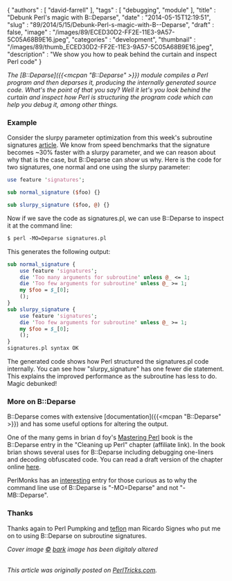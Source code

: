 {
   "authors" : [
      "david-farrell"
   ],
   "tags" : [
      "debugging",
      "module"
   ],
   "title" : "Debunk Perl's magic with B::Deparse",
   "date" : "2014-05-15T12:19:51",
   "slug" : "89/2014/5/15/Debunk-Perl-s-magic-with-B--Deparse",
   "draft" : false,
   "image" : "/images/89/ECED30D2-FF2E-11E3-9A57-5C05A68B9E16.jpeg",
   "categories" : "development",
   "thumbnail" : "/images/89/thumb_ECED30D2-FF2E-11E3-9A57-5C05A68B9E16.jpeg",
   "description" : "We show you how to peak behind the curtain and inspect Perl code"
}


*The [B::Deparse]({{<mcpan "B::Deparse" >}}) module compiles a Perl program and then deparses it, producing the internally generated source code. What's the point of that you say? Well it let's you look behind the curtain and inspect how Perl is structuring the program code which can help you debug it, among other things.*

### Example

Consider the slurpy parameter optimization from this week's subroutine signatures [article](http://perltricks.com/article/88/2014/5/12/Benchmarking-subroutine-signatures). We know from speed benchmarks that the signature becomes ~30% faster with a slurpy parameter, and we can reason about why that is the case, but B::Deparse can *show* us why. Here is the code for two signatures, one normal and one using the slurpy parameter:

```perl
use feature 'signatures';

sub normal_signature ($foo) {}

sub slurpy_signature ($foo, @) {}
```

Now if we save the code as signatures.pl, we can use B::Deparse to inspect it at the command line:

```perl
$ perl -MO=Deparse signatures.pl
```

This generates the following output:

```perl
sub normal_signature {
    use feature 'signatures';
    die 'Too many arguments for subroutine' unless @_ <= 1;
    die 'Too few arguments for subroutine' unless @_ >= 1;
    my $foo = $_[0];
    ();
}
sub slurpy_signature {
    use feature 'signatures';
    die 'Too few arguments for subroutine' unless @_ >= 1;
    my $foo = $_[0];
    ();
}
signatures.pl syntax OK
```

The generated code shows how Perl structured the signatures.pl code internally. You can see how "slurpy\_signature" has one fewer die statement. This explains the improved performance as the subroutine has less to do. Magic debunked!

### More on B::Deparse

B::Deparse comes with extensive [documentation]({{<mcpan "B::Deparse" >}}) and has some useful options for altering the output.

One of the many gems in brian d foy's [Mastering Perl](http://www.amazon.com/gp/product/144939311X/ref=as_li_qf_sp_asin_il_tl?ie=UTF8&camp=1789&creative=9325&creativeASIN=144939311X&linkCode=as2&tag=perltrickscom-20) book is the B::Deparse entry in the "Cleaning up Perl" chapter (affiliate link). In the book brian shows several uses for B::Deparse including debugging one-liners and decoding obfuscated code. You can read a draft version of the chapter online [here](http://chimera.labs.oreilly.com/books/1234000001527/ch07.html).

PerlMonks has an [interesting](http://www.perlmonks.org/?node_id=804232) entry for those curious as to why the command line use of B::Deparse is "-MO=Deparse" and not "-MB::Deparse".

### Thanks

Thanks again to Perl Pumpking and [teflon](http://www.youtube.com/watch?v=Sp102BECq8s) man Ricardo Signes who put me on to using B::Deparse on subroutine signatures.

*Cover image [©](https://creativecommons.org/licenses/by/2.0/) [bark](https://www.flickr.com/photos/barkbud/4165385634) image has been digitaly altered*

\
*This article was originally posted on [PerlTricks.com](http://perltricks.com).*
